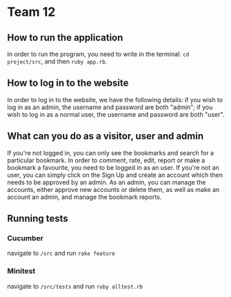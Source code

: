 # Team 12 

## How to run the application
In order to run the program, you need to write in the terminal: `cd project/src`, and then `ruby app.rb`.

## How to log in to the website
In order to log in to the website, we have the following details: if you wish to log in as an admin, the username and password are both 
"admin"; if you wish to log in as a normal user, the username and password are both "user". 

## What can you do as a visitor, user and admin
If you're not logged in, you can only see the bookmarks and search for a particular bookmark. In order to comment, rate, edit, report or make
a bookmark a favourite, you need to be logged in as an user. If you're not an user, you can simply click on the Sign Up and create an account
which then needs to be approved by an admin. 
As an admin, you can manage the accounts, either approve new accounts or delete them, as well as make an account an admin, and manage the
bookmark reports.

## Running tests
### Cucumber 
navigate to `/src` and run `rake feature`
### Minitest
navigate to `/src/tests` and run `ruby alltest.rb`